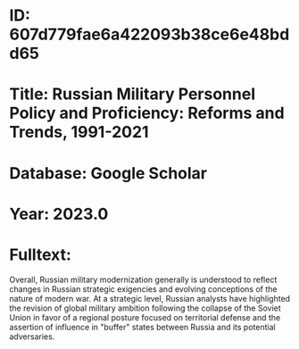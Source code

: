 # ID: 607d779fae6a422093b38ce6e48bdd65
# Title: Russian Military Personnel Policy and Proficiency: Reforms and Trends, 1991-2021
# Database: Google Scholar
# Year: 2023.0
# Fulltext:
Overall, Russian military modernization generally is understood to reflect changes in Russian strategic exigencies and evolving conceptions of the nature of modern war.
At a strategic level, Russian analysts have highlighted the revision of global military ambition following the collapse of the Soviet Union in favor of a regional posture focused on territorial defense and the assertion of influence in "buffer" states between Russia and its potential adversaries.